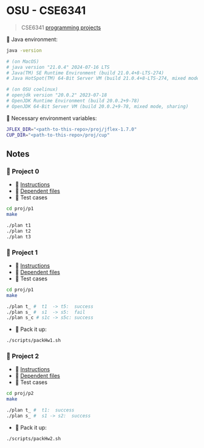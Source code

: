 # OSU - CSE6341

> CSE6341 [programming projects](https://sites.google.com/view/rountev/cse-6341/programming-projects)

📌 Java environment:
```bash
java -version

# (on MacOS)
# java version "21.0.4" 2024-07-16 LTS
# Java(TM) SE Runtime Environment (build 21.0.4+8-LTS-274)
# Java HotSpot(TM) 64-Bit Server VM (build 21.0.4+8-LTS-274, mixed mode, sharing)

# (on OSU coelinux)
# openjdk version "20.0.2" 2023-07-18
# OpenJDK Runtime Environment (build 20.0.2+9-78)
# OpenJDK 64-Bit Server VM (build 20.0.2+9-78, mixed mode, sharing)
```

📌 Necessary environment variables:
```bash
JFLEX_DIR="<path-to-this-repo>/proj/jflex-1.7.0"
CUP_DIR="<path-to-this-repo>/proj/cup"
```

## Notes

### 🚩 Project 0

- 📌 [Instructions](https://drive.google.com/file/d/1UNOdZTYtRG2C8e9sjWE1feOObPvSuTBU/view?usp=sharing)
- 📌 [Dependent files](https://drive.google.com/drive/folders/1Cqnf5uVXdf0XAzXjrXIoilNs31VMRPrB?usp=sharing)
- 📌 Test cases
```bash
cd proj/p1
make

./plan t1
./plan t2
./plan t3
```

### 🚩 Project 1

- 📌 [Instructions](https://drive.google.com/file/d/1WVeXnehwmU_DTfx1pdg_64emQX6lP3A5/view?usp=sharing)
- 📌 [Dependent files](https://drive.google.com/drive/folders/1Cqnf5uVXdf0XAzXjrXIoilNs31VMRPrB?usp=sharing)
- 📌 Test cases
```bash
cd proj/p1
make

./plan t_ #  t1  -> t5:  success
./plan s_ #  s1  -> s5:  fail
./plan s_c # s1c -> s5c: success
```

- 📌 Pack it up:
```bash
./scripts/packHw1.sh
```

### 🚩 Project 2

- 📌 [Instructions](https://drive.google.com/file/d/1HC4W7WKcw8b7XV58Ag16YjAdsJV9ujIp/view?usp=sharing)
- 📌 [Dependent files](https://drive.google.com/drive/folders/1Cqnf5uVXdf0XAzXjrXIoilNs31VMRPrB?usp=sharing)
- 📌 Test cases
```bash
cd proj/p2
make

./plan t_ #  t1:  success
./plan s_ #  s1 -> s2:  success
```

- 📌 Pack it up:
```bash
./scripts/packHw2.sh
```
